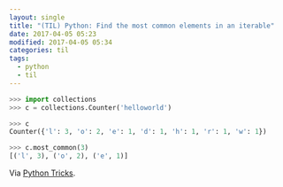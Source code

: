 ```yaml
---
layout: single
title: "(TIL) Python: Find the most common elements in an iterable"
date: 2017-04-05 05:23
modified: 2017-04-05 05:34
categories: til
tags:
  - python
  - til
---
```


```python
>>> import collections
>>> c = collections.Counter('helloworld')

>>> c
Counter({'l': 3, 'o': 2, 'e': 1, 'd': 1, 'h': 1, 'r': 1, 'w': 1})

>>> c.most_common(3)
[('l', 3), ('o', 2), ('e', 1)]
```

Via [Python Tricks](https://dbader.org/python-tricks).
